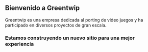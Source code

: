 ## Bienvenido a Greentwip

Greentwip es una empresa dedicada al porting de video juegos y ha participado en diversos proyectos de gran escala.


### Estamos construyendo un nuevo sitio para una mejor experiencia
